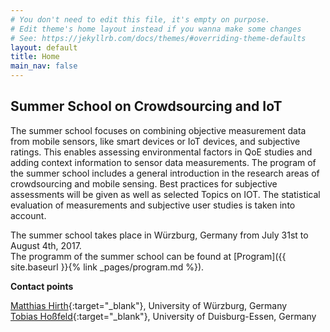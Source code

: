 ```yaml
---
# You don't need to edit this file, it's empty on purpose.
# Edit theme's home layout instead if you wanna make some changes
# See: https://jekyllrb.com/docs/themes/#overriding-theme-defaults
layout: default
title: Home
main_nav: false
---
```


## Summer School on Crowdsourcing and IoT

The summer school focuses on combining objective measurement data from mobile sensors, like smart devices or IoT devices, and subjective ratings. This enables assessing environmental factors in QoE studies and adding context information to sensor data measurements. The program of the summer school includes a general introduction in the research areas of crowdsourcing and mobile sensing. Best practices for subjective assessments will be given as well as selected Topics on IOT. The statistical evaluation of measurements and subjective user studies is taken into account.

The summer school takes place in W&uuml;rzburg, Germany from July 31st to August 4th, 2017.  
The programm of the summer school can be found at [Program]({{ site.baseurl }}{% link _pages/program.md %}).


**Contact points**

[Matthias Hirth](http://www.comnet.informatik.uni-wuerzburg.de/staff/members/matthias_hirth/){:target="_blank"}, University of W&uuml;rzburg, Germany  
[Tobias Ho&szlig;feld](https://www.mas.wiwi.uni-due.de/team/tobias-hossfeld/){:target="_blank"}, University of Duisburg-Essen, Germany
